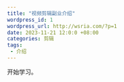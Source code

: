 ```yaml
--- 
title: "视频剪辑副业介绍"
wordpress_id: 1
wordpress_url: http://wsria.com/?p=1
date: 2023-11-21 12:0:0 +08:00
categories: 剪辑
tags: 
 - 介绍
---
```

开始学习。

